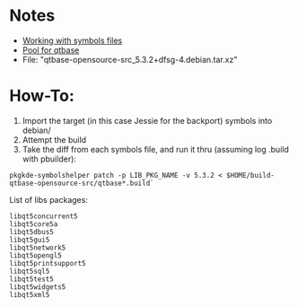 # Notes

* [Working with symbols files](http://pkg-kde.alioth.debian.org/symbolfiles.html)
* [Pool for qtbase](ftp://ftp.debian.org/debian/pool/main/q/qtbase-opensource-src/)
 * File: "qtbase-opensource-src_5.3.2+dfsg-4.debian.tar.xz"

# How-To:

1. Import the target (in this case Jessie for the backport) symbols into debian/
2. Attempt the build
3. Take the diff from each symbols file, and run it thru (assuming log .build with pbuilder):

```
pkgkde-symbolshelper patch -p LIB_PKG_NAME -v 5.3.2 < $HOME/build-qtbase-opensource-src/qtbase*.build`
```

List of libs packages:

```
libqt5concurrent5
libqt5core5a
libqt5dbus5
libqt5gui5
libqt5network5
libqt5opengl5
libqt5printsupport5
libqt5sql5
libqt5test5
libqt5widgets5
libqt5xml5
```
